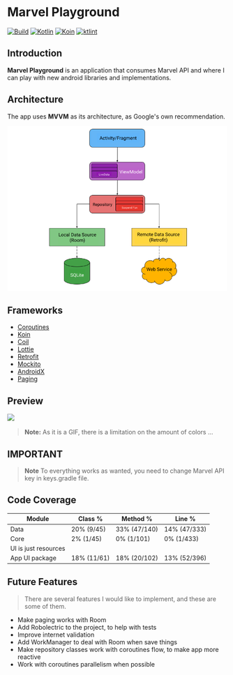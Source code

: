 # Marvel Playground

[![Build](https://action-badges.now.sh/arildojr7/events-sample-android)]()
[![Kotlin](https://img.shields.io/badge/kotlin-powered-blue.svg)]()
[![Koin](https://img.shields.io/badge/koin-2.0.1-orange.svg)]()
[![ktlint](https://img.shields.io/badge/code%20style-%E2%9D%A4-FF4081.svg)]()

## Introduction
**Marvel Playground** is an application that consumes Marvel API and where I can play with new android libraries and implementations.


## Architecture
The app uses **MVVM** as its architecture, as Google's own recommendation.

![dsd](images/architecture.png)

## Frameworks
- [Coroutines](https://github.com/Kotlin/kotlinx.coroutines)
- [Koin](https://github.com/InsertKoinIO/koin)
- [Coil](https://github.com/coil-kt/coil)
- [Lottie](https://github.com/airbnb/lottie-android)
- [Retrofit](https://github.com/square/retrofit)
- [Mockito](https://site.mockito.org/)
- [AndroidX](https://developer.android.com/jetpack/androidx?authuser=1)
- [Paging](https://developer.android.com/reference/android/arch/paging/package-summary)

## Preview
![](images/preview.gif)
> **Note:** As it is a GIF, there is a limitation on the amount of colors ...

## IMPORTANT
> **Note** To everything works as wanted, you need to change Marvel API key in keys.gradle file.

## Code Coverage

| Module | Class % | Method % | Line % |
|------ | --------- | ------------ | ------------|
| Data | 20% (9/45) | 33% (47/140) | 14% (47/333) |
| Core | 2% (1/45) | 0% (1/101) | 0% (1/433) |
| UI is just resources |
| App UI package | 18% (11/61) | 18% (20/102) | 13% (52/396) |

## Future Features
> There are several features I would like to implement, and these are some of them.

- Make paging works with Room
- Add Robolectric to the project, to help with tests
- Improve internet validation
- Add WorkManager to deal with Room when save things
- Make repository classes work with coroutines flow, to make app more reactive
- Work with coroutines parallelism when possible
